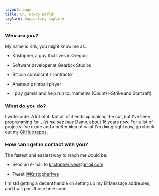 ```yaml
---
layout: page
title: Oh, Howdy World!
tagline: Supporting tagline
---
```


### Who are you?
My name is Kris, you might know me as:

* Kristopher, a guy that lives in Oregon

* Software developer at Gearbox Studios

* Bitcoin consultant / contractor

* Amateur paintball player

* I play games and help run tournaments (Counter-Strike and Starcraft)

### What do you do?

I write code. A lot of it. Not all of it ends up making the cut, but I've
been programming for... *let me see here* Damn, about 16 years now. For a list
of projects I've made and a better idea of what I'm doing right now, go check
out my [GitHub repos](https://github.com/krisives).

### How can I get in contact with you?

The fastest and easiest way to reach me would be:

* Send an e-mail to [kristopher.ives@gmail.com](mailto:kristopher.ives@gmail.com)

* Tweet [@KristopherIves](https://twitter.com/KristopherIves)

I'm still getting a decent handle on setting up my BitMessage addresses,
and I will post those here soon.


